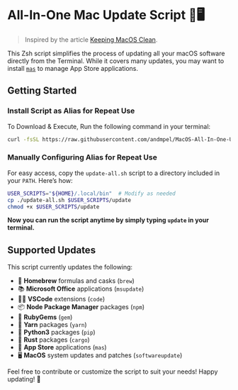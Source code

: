 # All-In-One Mac Update Script 🍎🖥️

> Inspired by the article
[Keeping MacOS Clean](https://waxzce.medium.com/keeping-macos-clean-this-is-my-osx-brew-update-cli-command-6c8f12dc1731).

This Zsh script simplifies the process of updating all your macOS software directly from the Terminal. While it covers many updates, you may want to install [`mas`](https://github.com/mas-cli/mas) to manage App Store applications.

## Getting Started

### Install Script as Alias for Repeat Use

To Download & Execute, Run the following command in your terminal:

```sh
curl -fsSL https://raw.githubusercontent.com/andmpel/MacOS-All-In-One-Update-Script/HEAD/install.sh | zsh
```

### Manually Configuring Alias for Repeat Use

For easy access, copy the `update-all.sh` script to a directory included in your `PATH`. Here’s how:

```sh
USER_SCRIPTS="${HOME}/.local/bin"  # Modify as needed
cp ./update-all.sh $USER_SCRIPTS/update
chmod +x $USER_SCRIPTS/update
```

**Now you can run the script anytime by simply typing `update` in your terminal.**

## Supported Updates

This script currently updates the following:

- 🍺 **Homebrew** formulas and casks (`brew`)
- 📚 **Microsoft Office** applications (`msupdate`)
- 🧑‍💻 **VSCode** extensions (`code`)
- 📦 **Node Package Manager** packages (`npm`)
- 💎 **RubyGems** (`gem`)
- 🧶 **Yarn** packages (`yarn`)
- 🐍 **Python3** packages (`pip`)
- 🧶 **Rust** packages (`cargo`)
- 🔵 **App Store** applications (`mas`)
- 🖥  **MacOS** system updates and patches (`softwareupdate`)

Feel free to contribute or customize the script to suit your needs! Happy updating! 🎉

